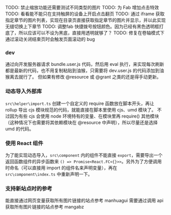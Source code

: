 TODO: 禁止缩放功能还需要测试不同类型的图片
TODO: 为 Fab 增加点击特效
TODO: 看看能不能只在支持触屏的设备上开启点击翻页
TODO: 通过 iframe 获取指定章节的图片列表，实现在目录页直接获取指定章节的图片并显示，并以此实现无缝切换上下章节
TODO: 调整fab 快捷拨号按钮颜色。因为已经有黑色透明框打底了，所以应该可以不设为黑底，直接用透明就够了？
TODO: 修复在卷轴模式下通过滚动关闭结束页时会触发页面滚动的 bug

### dev

通过向开发服务器请求 bundle.user.js 代码，然后用 eval 执行，来实现每次刷新都是最新的代码，也不用复制粘贴到油猴，只需要将 dev.user.js 的代码添加到油猴离去就行了。
但如果有修改 @resource 或 @grant 之类的还是得手动更新。

### 动态导入外部库

`src\helper\import.ts`
创建一个自定义的 require 函数放在脚本开头，再让 rollup 导出 cjs 模块规范的代码，就能直接在脚本里使用 cjs、umd 模块了。
不过因为有些 cjs 会使用 node 环境特有的变量、在模块里再 require() 其他模块（这种情况下也需要将其依赖模块在 @resource 中声明），所以尽量还是选择 umd 的代码。

### 使用 React 组件

为了能实现动态导入，`src\component` 内的组件不能直接 `export`，需要导出一个返回函数组件的异步函数来 `() => Promise<React.FC<{}>>`。另外为了方便调用时命名（可以直接用 import 的组件名来声明变量），再在 `src\component\index.ts` 中重新声明一下。

### 支持新站点时的参考

能直接通过网页变量获取所有图片链接的站点参考 manhuagui
需要通过调用 api 获取所有图片链接的站点参考 mangabz
